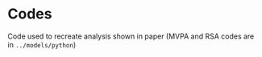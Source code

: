 # Codes
Code used to recreate analysis shown in paper (MVPA and RSA codes are in `../models/python`)
